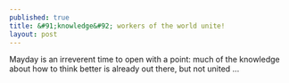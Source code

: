 ```yaml
---
published: true
title: &#91;knowledge&#92; workers of the world unite!
layout: post
---
```

Mayday is an irreverent time to open with a point: much of the knowledge about how to think better is already out there, but not united ...